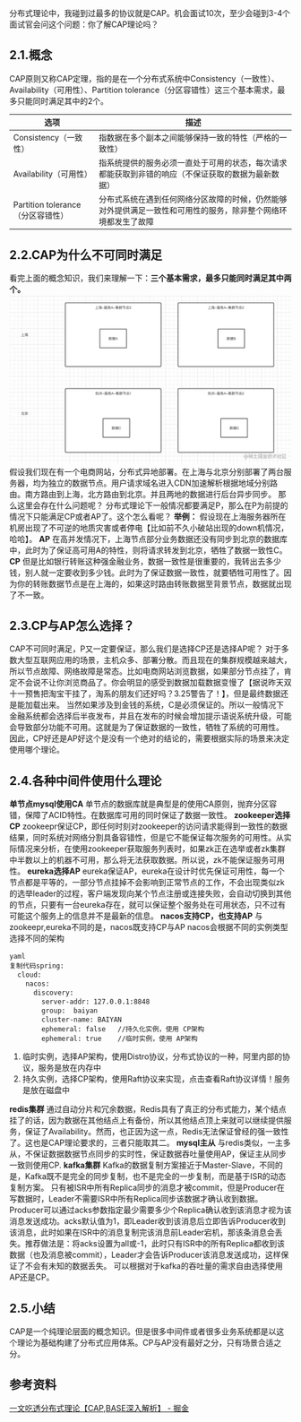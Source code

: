 分布式理论中，我碰到过最多的协议就是CAP。机会面试10次，至少会碰到3-4个面试官会问这个问题：你了解CAP理论吗？
## 2.1.概念
CAP原则又称CAP定理，指的是在一个分布式系统中Consistency（一致性）、 Availability（可用性）、Partition tolerance（分区容错性）这三个基本需求，最多只能同时满足其中的2个。

| 选项 | 描述 |
| --- | --- |
| Consistency（一致性） | 指数据在多个副本之间能够保持一致的特性（严格的一致性） |
| Availability（可用性） | 指系统提供的服务必须一直处于可用的状态，每次请求都能获取到非错的响应（不保证获取的数据为最新数据） |
| Partition tolerance（分区容错性） | 分布式系统在遇到任何网络分区故障的时候，仍然能够对外提供满足一致性和可用性的服务，除非整个网络环境都发生了故障 |

## 2.2.CAP为什么不可同时满足
看完上面的概念知识，我们来理解一下：**三个基本需求，最多只能同时满足其中两个。**
![](https://raw.githubusercontent.com/danmuking/image/main/77a6054ad2af46fa7752db27e83f9902.webp)
假设我们现在有一个电商网站，分布式异地部署。在上海与北京分别部署了两台服务器，均为独立的数据节点。用户请求域名进入CDN加速解析根据地域分别路由。南方路由到上海，北方路由到北京。并且两地的数据进行后台异步同步。
那么这里会存在什么问题呢？
分布式理论下一般情况都要满足P，那么在P为前提的情况下只能满足CP或者AP了。这个怎么看呢？
**举例：**
假设现在上海服务器所在机房出现了不可逆的地质灾害或者停电【比如前不久小破站出现的down机情况，哈哈】。
**AP**
在高并发情况下，上海节点部分业务数据还没有同步到北京的数据库中，此时为了保证高可用A的特性，则将请求转发到北京，牺牲了数据一致性C。
**CP**
但是比如银行转账这种强金融业务，数据一致性是很重要的，我转出去多少钱，别人就一定要收到多少钱。此时为了保证数据一致性，就要牺牲可用性了。因为你的转账数据节点是在上海的，如果这时路由转账数据至背景节点，数据就出现了不一致。
## 2.3.CP与AP怎么选择？
CAP不可同时满足，P又一定要保证，那么我们是选择CP还是选择AP呢？
对于多数大型互联网应用的场景，主机众多、部署分散。而且现在的集群规模越来越大，所以节点故障、网络故障是常态。比如电商网站浏览数据，如果部分节点挂了，肯定不会说不让你浏览商品了。你会明显的感受到数据加载数据变慢了【据说昨天双十一预售把淘宝干挂了，淘系的朋友们还好吗？3.25警告了！】，但是最终数据还是能加载出来。
当然如果涉及到金钱的系统，C是必须保证的。所以一般情况下金融系统都会选择后半夜发布，并且在发布的时候会增加提示语说系统升级，可能会导致部分功能不可用。这就是为了保证数据的一致性，牺牲了系统的可用性。
因此，CP好还是AP好这个是没有一个绝对的结论的，需要根据实际的场景来决定使用哪个理论。
## 2.4.各种中间件使用什么理论
**单节点mysql使用CA**
单节点的数据库就是典型是的使用CA原则，抛弃分区容错，保障了ACID特性。在数据库可用的同时保证了数据一致性。
**zookeeper选择CP**
zookeepr保证CP，即任何时刻对zookeeper的访问请求能得到一致性的数据结果，同时系统对网络分割具备容错性，但是它不能保证每次服务的可用性。从实际情况来分析，在使用zookeeper获取服务列表时，如果zk正在选举或者zk集群中半数以上的机器不可用，那么将无法获取数据。所以说，zk不能保证服务可用性。
**eureka选择AP**
eureka保证AP，eureka在设计时优先保证可用性，每一个节点都是平等的，一部分节点挂掉不会影响到正常节点的工作，不会出现类似zk的选举leader的过程，客户端发现向某个节点注册或连接失败，会自动切换到其他的节点，只要有一台eureka存在，就可以保证整个服务处在可用状态，只不过有可能这个服务上的信息并不是最新的信息。
**nacos支持CP，也支持AP**
与zookeepr,eureka不同的是，nacos既支持CP与AP
nacos会根据不同的实例类型选择不同的架构
```
yaml
复制代码spring:
  cloud:
    nacos:
      discovery:
        server-addr: 127.0.0.1:8848
        group:  baiyan
        cluster-name: BAIYAN
        ephemeral: false   //持久化实例，使用 CP架构
        ephemeral: true    //临时实例，使用 AP架构
```

1. 临时实例，选择AP架构，使用Distro协议，分布式协议的一种，阿里内部的协议，服务是放在内存中
2. 持久实例，选择CP架构，使用Raft协议来实现，点击查看Raft协议详情！服务是放在磁盘中

**redis集群**
通过自动分片和冗余数据，Redis具有了真正的分布式能力，某个结点挂了的话，因为数据在其他结点上有备份，所以其他结点顶上来就可以继续提供服务，保证了Availability。然而，也正因为这一点，Redis无法保证曾经的强一致性了。这也是CAP理论要求的，三者只能取其二。
**mysql主从**
与redis类似，一主多从，不保证数据数据节点同步的实时性，保证数据吞吐量使用AP，保证主从同步一致则使用CP.
**kafka集群**
Kafka的数据复制方案接近于Master-Slave，不同的是，Kafka既不是完全的同步复制，也不是完全的一步复制，而是基于ISR的动态复制方案。
只有被ISR中所有Replica同步的消息才被commit，但是Producer在写数据时，Leader不需要ISR中所有Replica同步该数据才确认收到数据。 Producer可以通过acks参数指定最少需要多少个Replica确认收到该消息才视为该消息发送成功。acks默认值为1，即Leader收到该消息后立即告诉Producer收到该消息，此时如果在ISR中的消息复制完该消息前Leader宕机，那该条消息会丢失。推荐做法是：将acks设置为all或-1，此时只有ISR中的所有Replica都收到该数据（也及消息被commit），Leader才会告诉Producer该消息发送成功，这样保证了不会有未知的数据丢失。
可以根据对于kafka的吞吐量的需求自由选择使用AP还是CP。
## 2.5.小结
CAP是一个纯理论层面的概念知识。但是很多中间件或者很多业务系统都是以这个理论为基础构建了分布式应用体系。CP与AP没有最好之分，只有场景合适之分。

## 参考资料
[一文吃透分布式理论【CAP,BASE深入解析】 - 掘金](https://juejin.cn/post/7021717177220726798)
